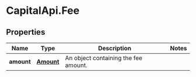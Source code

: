 # CapitalApi.Fee

## Properties

Name | Type | Description | Notes
------------ | ------------- | ------------- | -------------
**amount** | [**Amount**](Amount.md) | An object containing the fee amount. | 



